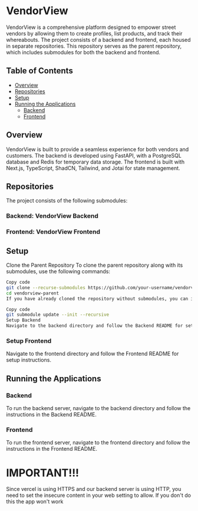 # VendorView
VendorView is a comprehensive platform designed to empower street vendors by allowing them to create profiles, list products, and track their whereabouts. The project consists of a backend and frontend, each housed in separate repositories. This repository serves as the parent repository, which includes submodules for both the backend and frontend.

## Table of Contents
* [Overview](#overview)
* [Repositories](#repositories)
* [Setup](#setup)
* [Running the Applications](#running-the-applications)
  * [Backend](#backend)
  * [Frontend](#frontend)

## Overview
VendorView is built to provide a seamless experience for both vendors and customers. The backend is developed using FastAPI, with a PostgreSQL database and Redis for temporary data storage. The frontend is built with Next.js, TypeScript, ShadCN, Tailwind, and Jotai for state management.

## Repositories
The project consists of the following submodules:

### Backend: VendorView Backend
### Frontend: VendorView Frontend
## Setup
Clone the Parent Repository
To clone the parent repository along with its submodules, use the following commands:

```bash
Copy code
git clone --recurse-submodules https://github.com/your-username/vendorview-parent.git
cd vendorview-parent
If you have already cloned the repository without submodules, you can initialize and update them with:
```
```bash
Copy code
git submodule update --init --recursive
Setup Backend
Navigate to the backend directory and follow the Backend README for setup instructions.
```
### Setup Frontend
Navigate to the frontend directory and follow the Frontend README for setup instructions.

## Running the Applications
### Backend
To run the backend server, navigate to the backend directory and follow the instructions in the Backend README.

### Frontend
To run the frontend server, navigate to the frontend directory and follow the instructions in the Frontend README.

# IMPORTANT!!!  
Since vercel is using HTTPS and our backend server is using HTTP, you need to set the insecure content in your web setting to allow. If you don't do this the app won't work
